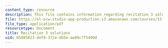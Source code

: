 ```yaml
---
content_type: resource
description: This file contains information regarding recitation 3 solutions.
file: https://ol-ocw-studio-app-production.s3.amazonaws.com/courses/15-053-optimization-methods-in-management-science-spring-2013/05885823def0372adb5eae09c7f5490d_MIT15_053S13_rec03sol.pdf
file_type: application/pdf
resourcetype: Document
title: Recitation 3 solutions
uid: 05885823-def0-372a-db5e-ae09c7f5490d
---
```

